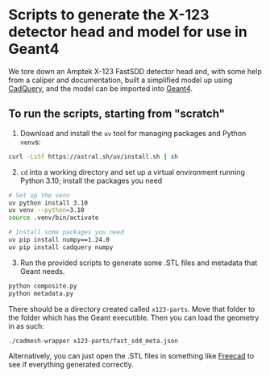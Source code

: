 # Scripts to generate the X-123 detector head and model for use in Geant4

We tore down an Amptek X-123 FastSDD detector head and,
with some help from a caliper and documentation,
built a simplified model up using [CadQuery](https://github.com/CadQuery/cadquery),
and the model can be imported into [Geant4](https://geant4.web.cern.ch/).

## To run the scripts, starting from "scratch"
1. Download and install the `uv` tool for managing packages and Python `venv`s:
```bash
curl -LsSf https://astral.sh/uv/install.sh | sh
```
2. `cd` into a working directory and set up a virtual environment running Python 3.10; install the packages you need
```bash
# Set up the venv
uv python install 3.10
uv venv --python=3.10
source .venv/bin/activate

# Install some packages you need
uv pip install numpy==1.24.0
uv pip install cadquery numpy
```

3. Run the provided scripts to generate some .STL files and metadata that Geant needs.

```bash
python composite.py
python metadata.py
```

There should be a directory created called `x123-parts`. Move that folder to the folder which has the Geant executible. Then you can load the geometry in as such:
```bash
./cadmesh-wrapper x123-parts/fast_sdd_meta.json
```

Alternatively, you can just open the .STL files in something like [Freecad](https://www.freecad.org/) to see if everything generated correctly.